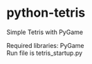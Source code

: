 # python-tetris
Simple Tetris with PyGame

Required libraries: PyGame  
Run file is tetris_startup.py
